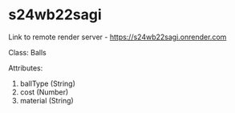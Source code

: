 # s24wb22sagi

Link to remote render server - <https://s24wb22sagi.onrender.com>

Class: Balls

Attributes:
1. ballType (String)
2. cost (Number)
3. material (String)
